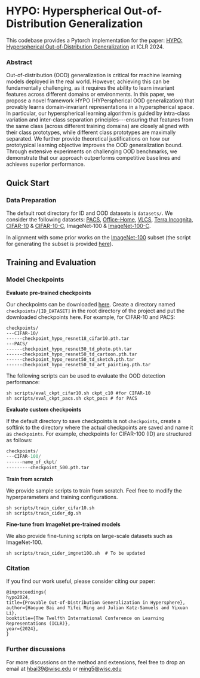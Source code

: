 # HYPO: Hyperspherical Out-of-Distribution Generalization

This codebase provides a Pytorch implementation for the paper: [HYPO: Hyperspherical Out-of-Distribution Generalization](https://openreview.net/pdf?id=VXak3CZZGC) at ICLR 2024.

### Abstract

Out-of-distribution (OOD) generalization is critical for machine learning models deployed in the real world.  However, achieving this can be fundamentally challenging, as it requires the ability to learn invariant features across different domains or environments. In this paper, we propose a novel framework HYPO (HYPerspherical OOD generalization) that provably learns domain-invariant representations in a hyperspherical space. In particular, our hyperspherical learning algorithm is guided by intra-class variation and inter-class separation principles---ensuring that features from the same class (across different training domains) are closely aligned with their class prototypes, while different class prototypes are maximally separated. We further provide theoretical justifications on how our prototypical learning objective improves the OOD generalization bound. Through extensive experiments on challenging OOD benchmarks, we demonstrate that our approach outperforms competitive baselines and achieves superior performance.


## Quick Start

### Data Preparation

The default root directory for ID and OOD datasets is `datasets/`. We consider the following datasets: [PACS](https://arxiv.org/abs/1710.03077), [Office-Home](https://arxiv.org/abs/1706.07522), [VLCS](https://openaccess.thecvf.com/content_iccv_2013/papers/Fang_Unbiased_Metric_Learning_2013_ICCV_paper.pdf), [Terra Incognita](https://arxiv.org/abs/1807.04975), [CIFAR-10](https://www.cs.toronto.edu/~kriz/learning-features-2009-TR.pdf) & [CIFAR-10-C](https://arxiv.org/abs/1903.12261), ImageNet-100 & [ImageNet-100-C](https://arxiv.org/abs/1903.12261). 

In alignment with some prior works on the [ImageNet-100](https://github.com/deeplearning-wisc/MCM/tree/main) subset (the script for generating the subset is provided [here](https://github.com/deeplearning-wisc/MCM/blob/main/create_imagenet_subset.py)).


## Training and Evaluation 

### Model Checkpoints

**Evaluate pre-trained checkpoints** 

Our checkpoints can be downloaded [here](https://drive.google.com/file/d/1d_C2L_9s0Cuke3rHRl_0BxJjz57JCBVJ/view?usp=drive_link). Create a directory named `checkpoints/[ID_DATASET]` in the root directory of the project and put the downloaded checkpoints here. For example, for CIFAR-10 and PACS:

```
checkpoints/
---CIFAR-10/	 	
------checkpoint_hypo_resnet18_cifar10.pth.tar
---PACS/	 	
------checkpoint_hypo_resnet50_td_photo.pth.tar
------checkpoint_hypo_resnet50_td_cartoon.pth.tar
------checkpoint_hypo_resnet50_td_sketch.pth.tar
------checkpoint_hypo_resnet50_td_art_painting.pth.tar
```

The following scripts can be used to evaluate the OOD detection performance:

```
sh scripts/eval_ckpt_cifar10.sh ckpt_c10 #for CIFAR-10
sh scripts/eval_ckpt_pacs.sh ckpt_pacs # for PACS
```



**Evaluate custom checkpoints** 

If the default directory to save checkpoints is not `checkpoints`, create a softlink to the directory where the actual checkpoints are saved and name it as `checkpoints`. For example, checkpoints for CIFAR-100 (ID) are structured as follows: 

```python
checkpoints/
---CIFAR-100/
------name_of_ckpt/
---------checkpoint_500.pth.tar
```


**Train from scratch** 

We provide sample scripts to train from scratch. Feel free to modify the hyperparameters and training configurations.

```
sh scripts/train_cider_cifar10.sh
sh scripts/train_cider_dg.sh
```

**Fine-tune from ImageNet pre-trained models** 

We also provide fine-tuning scripts on large-scale datasets such as ImageNet-100.

```
sh scripts/train_cider_imgnet100.sh  # To be updated
```



### Citation

If you find our work useful, please consider citing our paper:
```
@inproceedings{
hypo2024,
title={Provable Out-of-Distribution Generalization in Hypersphere},
author={Haoyue Bai and Yifei Ming and Julian Katz-Samuels and Yixuan Li},
booktitle={The Twelfth International Conference on Learning Representations (ICLR)},
year={2024},
}
```


### Further discussions
For more discussions on the method and extensions, feel free to drop an email at hbai39@wisc.edu or ming5@wisc.edu
